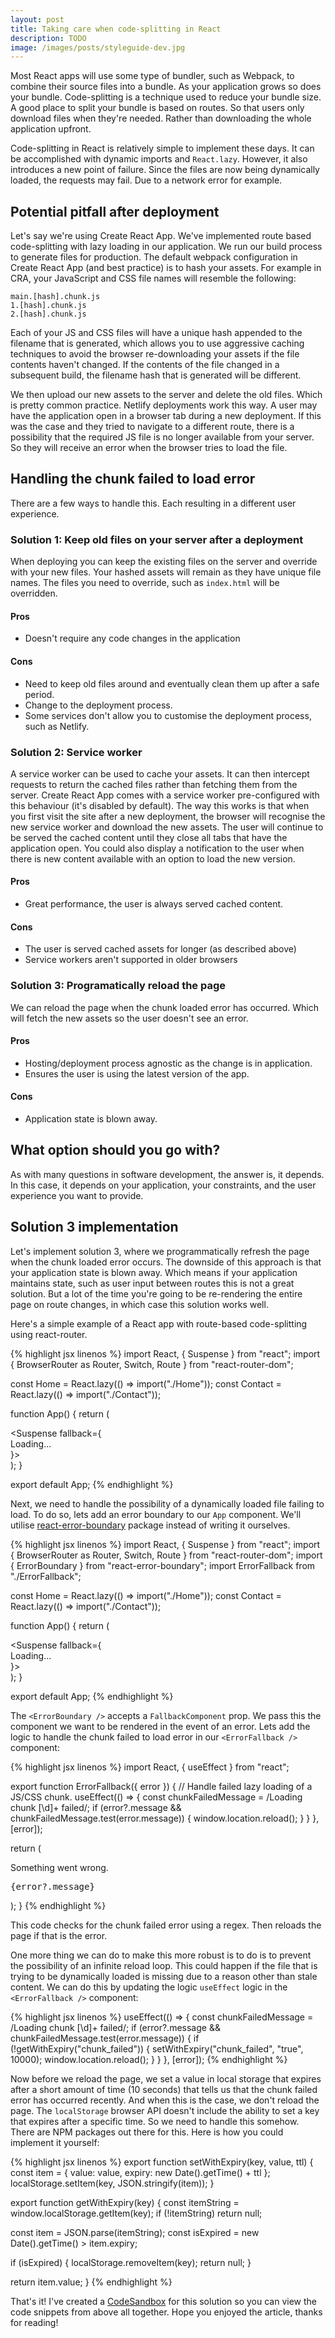 ```yaml
---
layout: post
title: Taking care when code-splitting in React
description: TODO
image: /images/posts/styleguide-dev.jpg
---
```


Most React apps will use some type of bundler, such as Webpack, to combine their source files into a bundle. As your application grows so does your bundle. Code-splitting is a technique used to reduce your bundle size. A good place to split your bundle is based on routes. So that users only download files when they're needed. Rather than downloading the whole application upfront.

Code-splitting in React is relatively simple to implement these days. It can be accomplished with dynamic imports and `React.lazy`. However, it also introduces a new point of failure. Since the files are now being dynamically loaded, the requests may fail. Due to a network error for example.

## Potential pitfall after deployment

Let's say we're using Create React App. We've implemented route based code-splitting with lazy loading in our application. We run our build process to generate files for production. The default webpack configuration in Create React App (and best practice) is to hash your assets. For example in CRA, your JavaScript and CSS file names will resemble the following:

```text
main.[hash].chunk.js
1.[hash].chunk.js
2.[hash].chunk.js
```

Each of your JS and CSS files will have a unique hash appended to the filename that is generated, which allows you to use aggressive caching techniques to avoid the browser re-downloading your assets if the file contents haven't changed. If the contents of the file changed in a subsequent build, the filename hash that is generated will be different.

We then upload our new assets to the server and delete the old files. Which is pretty common practice. Netlify deployments work this way. A user may have the application open in a browser tab during a new deployment. If this was the case and they tried to navigate to a different route, there is a possibility that the required JS file is no longer available from your server. So they will receive an error when the browser tries to load the file.

## Handling the chunk failed to load error

There are a few ways to handle this. Each resulting in a different user experience.

### Solution 1: Keep old files on your server after a deployment

When deploying you can keep the existing files on the server and override with your new files. Your hashed assets will remain as they have unique file names. The files you need to override, such as `index.html` will be overridden.

#### Pros

- Doesn't require any code changes in the application

#### Cons

- Need to keep old files around and eventually clean them up after a safe period.
- Change to the deployment process.
- Some services don't allow you to customise the deployment process, such as Netlify.

### Solution 2: Service worker

A service worker can be used to cache your assets. It can then intercept requests to return the cached files rather than fetching them from the server. Create React App comes with a service worker pre-configured with this behaviour (it's disabled by default). The way this works is that when you first visit the site after a new deployment, the browser will recognise the new service worker and download the new assets. The user will continue to be served the cached content until they close all tabs that have the application open. You could also display a notification to the user when there is new content available with an option to load the new version.

#### Pros

- Great performance, the user is always served cached content.

#### Cons

- The user is served cached assets for longer (as described above)
- Service workers aren't supported in older browsers

### Solution 3: Programatically reload the page

We can reload the page when the chunk loaded error has occurred. Which will fetch the new assets so the user doesn't see an error.

#### Pros

- Hosting/deployment process agnostic as the change is in application.
- Ensures the user is using the latest version of the app.

#### Cons

- Application state is blown away.

## What option should you go with?

As with many questions in software development, the answer is, it depends. In this case, it depends on your application, your constraints, and the user experience you want to provide.

## Solution 3 implementation

Let's implement solution 3, where we programmatically refresh the page when the chunk loaded error occurs. The downside of this approach is that your application state is blown away. Which means if your application maintains state, such as user input between routes this is not a great solution. But a lot of the time you're going to be re-rendering the entire page on route changes, in which case this solution works well.

Here's a simple example of a React app with route-based code-splitting using react-router.

{% highlight jsx linenos %}
import React, { Suspense } from "react";
import { BrowserRouter as Router, Switch, Route } from "react-router-dom";

const Home = React.lazy(() => import("./Home"));
const Contact = React.lazy(() => import("./Contact"));

function App() {
  return (
    <Router>
      <div>
        <Suspense fallback={<div>Loading...</div>}>
          <Switch>
            <Route path="/" exact>
              <Home />
            </Route>
            <Route path="/contact">
              <Contact />
            </Route>
          </Switch>
        </Suspense>
      </div>
    </Router>
  );
}

export default App;
{% endhighlight %}

Next, we need to handle the possibility of a dynamically loaded file failing to load. To do so, lets add an error boundary to our `App` component. We'll utilise [react-error-boundary](https://github.com/bvaughn/react-error-boundary#readme) package instead of writing it ourselves.

{% highlight jsx linenos %}
import React, { Suspense } from "react";
import { BrowserRouter as Router, Switch, Route } from "react-router-dom";
import { ErrorBoundary } from "react-error-boundary";
import ErrorFallback from "./ErrorFallback";

const Home = React.lazy(() => import("./Home"));
const Contact = React.lazy(() => import("./Contact"));

function App() {
  return (
    <Router>
      <div>
        <ErrorBoundary FallbackComponent={ErrorFallback}>
          <Suspense fallback={<div>Loading...</div>}>
            <Switch>
              <Route path="/" exact>
                <Home />
              </Route>
              <Route path="/contact">
                <Contact />
              </Route>
            </Switch>
          </Suspense>
        </ErrorBoundary>
      </div>
    </Router>
  );
}

export default App;
{% endhighlight %}

The `<ErrorBoundary />` accepts a `FallbackComponent` prop. We pass this the component we want to be rendered in the event of an error. Lets add the logic to handle the chunk failed to load error in our `<ErrorFallback />` component:

{% highlight jsx linenos %}
import React, { useEffect } from "react";

export function ErrorFallback({ error }) {
  // Handle failed lazy loading of a JS/CSS chunk.
  useEffect(() => {
    const chunkFailedMessage = /Loading chunk [\d]+ failed/;
    if (error?.message && chunkFailedMessage.test(error.message)) {
        window.location.reload();
      }
    }
  }, [error]);

  return (
    <div>
      <p>Something went wrong.</p>
      <pre>{error?.message}</pre>
    </div>
  );
}
{% endhighlight %}

This code checks for the chunk failed error using a regex. Then reloads the page if that is the error.

One more thing we can do to make this more robust is to do is to prevent the possibility of an infinite reload loop. This could happen if the file that is trying to be dynamically loaded is missing due to a reason other than stale content. We can do this by updating the logic `useEffect` logic in the `<ErrorFallback />` component:

{% highlight jsx linenos %}
useEffect(() => {
  const chunkFailedMessage = /Loading chunk [\d]+ failed/;
  if (error?.message && chunkFailedMessage.test(error.message)) {
    if (!getWithExpiry("chunk_failed")) {
      setWithExpiry("chunk_failed", "true", 10000);
      window.location.reload();
    }
  }
}, [error]);
{% endhighlight %}

Now before we reload the page, we set a value in local storage that expires after a short amount of time (10 seconds) that tells us that the chunk failed error has occurred recently. And when this is the case, we don't reload the page. The `localStorage` browser API doesn't include the ability to set a key that expires after a specific time. So we need to handle this somehow. There are NPM packages out there for this. Here is how you could implement it yourself:

{% highlight jsx linenos %}
export function setWithExpiry(key, value, ttl) {
  const item = {
    value: value,
    expiry: new Date().getTime() + ttl
  };
  localStorage.setItem(key, JSON.stringify(item));
}

export function getWithExpiry(key) {
  const itemString = window.localStorage.getItem(key);
  if (!itemString) return null;

  const item = JSON.parse(itemString);
  const isExpired = new Date().getTime() > item.expiry;

  if (isExpired) {
    localStorage.removeItem(key);
    return null;
  }

  return item.value;
}
{% endhighlight %}

That's it! I've created a [CodeSandbox](https://codesandbox.io/s/react-lazy-cdv8q) for this solution so you can view the code snippets from above all together. Hope you enjoyed the article, thanks for reading!

